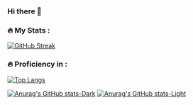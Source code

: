 ### Hi there 👋

<!--
**Shrey63/Shrey63** is a ✨ _special_ ✨ repository because its `README.md` (this file) appears on your GitHub profile.

Here are some ideas to get you started:

- 🔭 I’m currently working on ...
- 🌱 I’m currently learning ...
- 👯 I’m looking to collaborate on ...
- 🤔 I’m looking for help with ...
- 💬 Ask me about ...
- 📫 How to reach me: ...
- 😄 Pronouns: ...
- ⚡ Fun fact: ...
-->

### :fire: My Stats :

[![GitHub Streak](http://github-readme-streak-stats.herokuapp.com?user=Shrey63&theme=dark&background=000000)](https://git.io/streak-stats)


### :fire: Proficiency in : 

[![Top Langs](https://github-readme-stats.vercel.app/api/top-langs/?username=Shrey63&layout=compact&theme=vision-friendly-dark)](https://github.com/anuraghazra/github-readme-stats)

[![Anurag's GitHub stats-Dark](https://github-readme-stats.vercel.app/api?username=Shrey63&show_icons=true&theme=dark#gh-dark-mode-only)](https://github.com/Shrey63/github-readme-stats#gh-dark-mode-only)
[![Anurag's GitHub stats-Light](https://github-readme-stats.vercel.app/api?username=Shrey63&show_icons=true&theme=default#gh-light-mode-only)](https://github.com/Shrey63/github-readme-stats#gh-light-mode-only)
